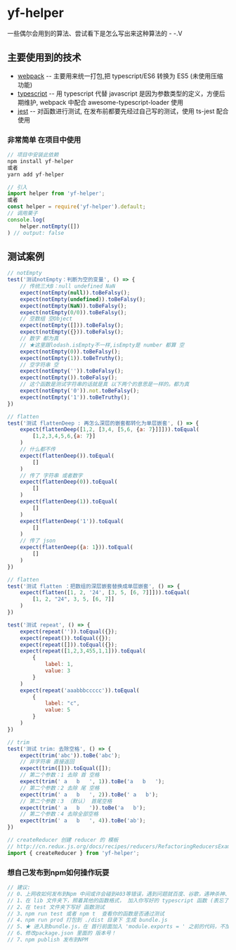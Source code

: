 # yf-helper
一些偶尔会用到的算法、尝试看下是怎么写出来这种算法的  - -.V
## 主要使用到的技术
* [webpack](https://doc.webpack-china.org/) -- 主要用来统一打包,把 typescript/ES6 转换为 ES5 (未使用压缩功能)
* [typescript](https://www.tslang.cn/docs/handbook/basic-types.html) -- 用 typescript 代替 javascript 是因为参数类型的定义，方便后期维护, webpack 中配合 awesome-typescript-loader 使用
* [jest](http://facebook.github.io/jest/zh-Hans/) -- 对函数进行测试, 在发布前都要先经过自己写的测试，使用 ts-jest 配合使用
### 非常简单 在项目中使用
```js
// 项目中安装此依赖
npm install yf-helper
或者
yarn add yf-helper

// 引入
import helper from 'yf-helper';
或者
const helper = require('yf-helper').default;
// 调用栗子
console.log(
    helper.notEmpty([])
) // output: false
```

## 测试案例
```js
// notEmpty
test('测试notEmpty：判断为空的变量', () => {
    // 传统三大B：null undefined NaN
    expect(notEmpty(null)).toBeFalsy();
    expect(notEmpty(undefined)).toBeFalsy();
    expect(notEmpty(NaN)).toBeFalsy();
    expect(notEmpty(0/0)).toBeFalsy();
    // 空数组 空Object
    expect(notEmpty([])).toBeFalsy();
    expect(notEmpty({})).toBeFalsy(); 
    // 数字 都为真
    // ★这里跟lodash.isEmpty不一样,isEmpty是 number 都算 空
    expect(notEmpty(0)).toBeFalsy();
    expect(notEmpty(1)).toBeTruthy();
    // 空字符串 空
    expect(notEmpty('')).toBeFalsy();
    expect(notEmpty()).toBeFalsy();
    // 这个函数是测试字符串的话就是真 以下两个的意思是一样的。都为真
    expect(notEmpty('0')).not.toBeFalsy();
    expect(notEmpty('1')).toBeTruthy();
})
```
```js
// flatten
test('测试 flattenDeep : 再怎么深层的嵌套都转化为单层嵌套', () => {
    expect(flattenDeep([1,2, [3,4, [5,6, {a: 7}]]])).toEqual(
        [1,2,3,4,5,6,{a: 7}]
    )
    // 什么都不传
    expect(flattenDeep()).toEqual(
        []
    )
    // 传了 字符串 或者数字
    expect(flattenDeep(0)).toEqual(
        []
    )
    expect(flattenDeep(1)).toEqual(
        []
    )
    expect(flattenDeep('1')).toEqual(
        []
    )
    // 传了 json
    expect(flattenDeep({a: 1})).toEqual(
        []
    )
})
```
```js
// flatten
test('测试 flatten ：把数组的深层嵌套替换成单层嵌套', () => {
    expect(flatten([1, 2, '24', [3, 5, [6, 7]]])).toEqual(
        [1, 2, "24", 3, 5, [6, 7]]
    )
})
```
```js
test('测试 repeat', () => {
    expect(repeat('')).toEqual({});
    expect(repeat()).toEqual({});
    expect(repeat([])).toEqual({});
    expect(repeat([1,2,3,455,1,1])).toEqual(
        {
            label: 1,
            value: 3
        }
    )
    expect(repeat('aaabbbccccc')).toEqual(
        {
            label: "c",
            value: 5
        }
    )
})
```
```js
// trim
test('测试 trim: 去除空格', () => {
    expect(trim('abc')).toBe('abc');
    // 非字符串 直接返回
    expect(trim([])).toEqual([]);
    // 第二个参数：1 去除 首 空格
    expect(trim(' a   b   ', 1)).toBe('a   b   ');
    // 第二个参数：2 去除 尾 空格
    expect(trim(' a   b   ', 2)).toBe(' a   b');
    // 第二个参数：3 （默认） 首尾空格
    expect(trim(' a   b   ')).toBe('a   b');
    // 第二个参数：4 去除全部空格
    expect(trim(' a   b   ', 4)).toBe('ab');
})
```
```js
// createReducer 创建 reducer 的 模板
// http://cn.redux.js.org/docs/recipes/reducers/RefactoringReducersExample.html
import { createReducer } from 'yf-helper';
```
### 想自己发布到npm如何操作玩耍
```js
// 建议:
// 0、上网收如何发布到Npm 中间或许会碰到403等错误，遇到问题就百度、谷歌，遇神杀神、遇佛杀佛，然后可以 npm publish 后，再参考下面的操作
// 1、在 lib 文件夹下，照着其他的函数格式， 加入你写好的 typescript 函数 (表忘了 在./lib/index.ts里加入你的函数)
// 2、在 test 文件夹下写好 函数测试
// 3、npm run test 或者 npm t  查看你的函数是否通过测试
// 4、npm run prod 打包到 ./dist 目录下 生成 bundle.js
// 5、★ 进入到bundle.js，在 首行前面加入 'module.exports = ' 之前的代码，不加入的话无法使用
// 6、修改package.json 里面的 版本号！
// 7、npm publish 发布到NPM
```

